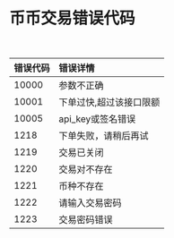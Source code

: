 
币币交易错误代码<br><br>
====
| 错误代码	        | 错误详情	    |
| :------------- |:-------------|
|10000|	参数不正确             		|
|10001|	下单过快,超过该接口限额		|
|10005|	api_key或签名错误			|
|1218 |	下单失败，请稍后再试		|
|1219 |	交易已关闭				    |
|1220 |	交易对不存在			    |
|1221 |	币种不存在		            |
|1222|	请输入交易密码		|
|1223|	交易密码错误		|
